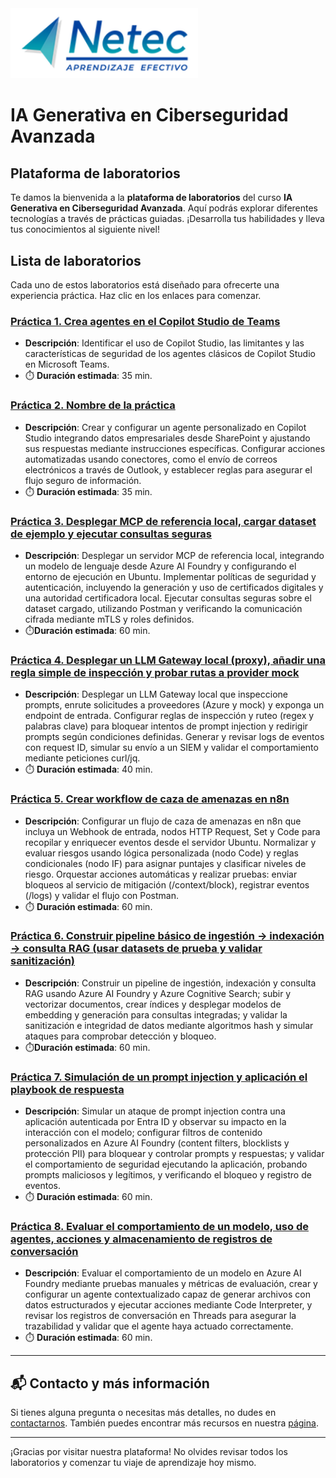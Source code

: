 <img src="images/neteclogo.png" alt="logo" width="300"/>

# IA Generativa en Ciberseguridad Avanzada

## Plataforma de laboratorios

Te damos la bienvenida a la **plataforma de laboratorios** del curso **IA Generativa en Ciberseguridad Avanzada**. Aquí podrás explorar diferentes tecnologías a través de prácticas guiadas. ¡Desarrolla tus habilidades y lleva tus conocimientos al siguiente nivel!

## Lista de laboratorios

Cada uno de estos laboratorios está diseñado para ofrecerte una experiencia práctica. Haz clic en los enlaces para comenzar.

### [Práctica 1. Crea agentes en el Copilot Studio de Teams](Capítulo1/Lab1-1.md) 
- **Descripción**: Identificar el uso de Copilot Studio, las limitantes  y las características de seguridad de los agentes clásicos de Copilot Studio en Microsoft Teams.
- ⏱️ **Duración estimada**: 35 min.

### [Práctica 2. Nombre de la práctica](Capítulo1/Lab1-2.md)
  - **Descripción**: Crear y configurar un agente personalizado en Copilot Studio integrando datos empresariales desde SharePoint y ajustando sus respuestas mediante instrucciones específicas. Configurar acciones automatizadas usando conectores, como el envío de correos electrónicos a través de Outlook, y establecer reglas para asegurar el flujo seguro de información.
- ⏱️ **Duración estimada**: 35 min.

### [Práctica 3. Desplegar MCP de referencia local, cargar dataset de ejemplo y ejecutar consultas seguras](Capítulo2/Lab2-1.md)
 - **Descripción**: Desplegar un servidor MCP de referencia local, integrando un modelo de lenguaje desde Azure AI Foundry y configurando el entorno de ejecución en Ubuntu. Implementar políticas de seguridad y autenticación, incluyendo la generación y uso de certificados digitales y una autoridad certificadora local. Ejecutar consultas seguras sobre el dataset cargado, utilizando Postman y verificando la comunicación cifrada mediante mTLS y roles definidos.
- ⏱️**Duración estimada**: 60 min.

### [Práctica 4. Desplegar un LLM Gateway local (proxy), añadir una regla simple de inspección y probar rutas a provider mock](Capítulo3/Lab3-1.md) 
 - **Descripción**: Desplegar un LLM Gateway local que inspeccione prompts, enrute solicitudes a proveedores (Azure y mock) y exponga un endpoint de entrada. Configurar reglas de inspección y ruteo (regex y palabras clave) para bloquear intentos de prompt injection y redirigir prompts según condiciones definidas. Generar y revisar logs de eventos con request ID, simular su envío a un SIEM y validar el comportamiento mediante peticiones curl/jq.
 - ⏱️ **Duración estimada**: 40 min.

### [Práctica 5. Crear workflow de caza de amenazas en n8n](Capítulo4/Lab4-1.md)
- **Descripción**: Configurar un flujo de caza de amenazas en n8n que incluya un Webhook de entrada, nodos HTTP Request, Set y Code para recopilar y enriquecer eventos desde el servidor Ubuntu. Normalizar y evaluar riesgos usando lógica personalizada (nodo Code) y reglas condicionales (nodo IF) para asignar puntajes y clasificar niveles de riesgo. Orquestar acciones automáticas y realizar pruebas: enviar bloqueos al servicio de mitigación (/context/block), registrar eventos (/logs) y validar el flujo con Postman.
- ⏱️ **Duración estimada**: 60 min.

### [Práctica 6. Construir pipeline básico de ingestión → indexación → consulta RAG (usar datasets de prueba y validar sanitización)](Capítulo5/Lab5-1.md)
- **Descripción**: Construir un pipeline de ingestión, indexación y consulta RAG usando Azure AI Foundry y Azure Cognitive Search; subir y vectorizar documentos, crear índices y desplegar modelos de embedding y generación para consultas integradas; y validar la sanitización e integridad de datos mediante algoritmos hash y simular ataques para comprobar detección y bloqueo.
- ⏱️**Duración estimada**: 60 min.

### [Práctica 7. Simulación de un prompt injection y aplicación el playbook de respuesta](Capítulo6/Lab6-1.md) 
 - **Descripción**: Simular un ataque de prompt injection contra una aplicación autenticada por Entra ID y observar su impacto en la interacción con el modelo; configurar filtros de contenido personalizados en Azure AI Foundry (content filters, blocklists y protección PII) para bloquear y controlar prompts y respuestas; y validar el comportamiento de seguridad ejecutando la aplicación, probando prompts maliciosos y legítimos, y verificando el bloqueo y registro de eventos.
 - ⏱️ **Duración estimada**: 60 min.

### [Práctica 8. Evaluar el comportamiento de un modelo, uso de agentes, acciones y almacenamiento de registros de conversación](Capítulo7/Lab7-1.md)
- **Descripción**: Evaluar el comportamiento de un modelo en Azure AI Foundry mediante pruebas manuales y métricas de evaluación, crear y configurar un agente contextualizado capaz de generar archivos con datos estructurados y ejecutar acciones mediante Code Interpreter, y revisar los registros de conversación en Threads para asegurar la trazabilidad y validar que el agente haya actuado correctamente.
- ⏱️ **Duración estimada**: 60 min.

---

## 📬 **Contacto y más información**

Si tienes alguna pregunta o necesitas más detalles, no dudes en [contactarnos](mailto:soporte@netec.com). También puedes encontrar más recursos en nuestra [página](https://netec.com).

---

¡Gracias por visitar nuestra plataforma! No olvides revisar todos los laboratorios y comenzar tu viaje de aprendizaje hoy mismo.
